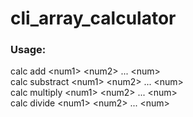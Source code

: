 # cli_array_calculator
### Usage:
calc add \<num1\> \<num2\> ... \<num\><br>
calc substract \<num1\> \<num2\> ... \<num\><br>
calc multiply \<num1\> \<num2\> ... \<num\><br>
calc divide \<num1\> \<num2\> ... \<num\>

